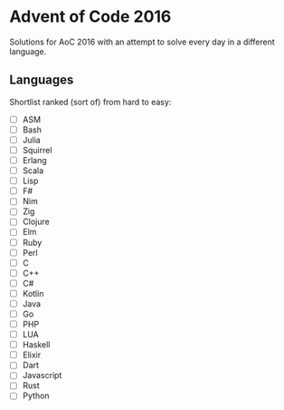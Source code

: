 # Advent of Code 2016

Solutions for AoC 2016 with an attempt to solve every day in a different language.

## Languages

Shortlist ranked (sort of) from hard to easy:

- [ ] ASM
- [ ] Bash
- [ ] Julia
- [ ] Squirrel
- [ ] Erlang
- [ ] Scala
- [ ] Lisp
- [ ] F#
- [ ] Nim
- [ ] Zig
- [ ] Clojure
- [ ] Elm
- [ ] Ruby
- [ ] Perl
- [ ] C
- [ ] C++
- [ ] C#
- [ ] Kotlin
- [ ] Java
- [ ] Go
- [ ] PHP
- [ ] LUA
- [ ] Haskell
- [ ] Elixir
- [ ] Dart
- [ ] Javascript
- [ ] Rust
- [ ] Python

